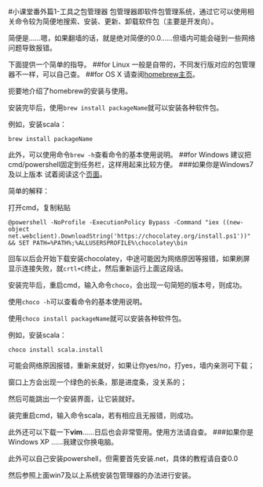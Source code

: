 #小课堂番外篇1-工具之包管理器
包管理器即软件包管理系统，通过它可以使用相关命令较为简便地搜索、安装、更新、卸载软件包（主要是开发向）。

简便是……嗯，如果翻墙的话，就是绝对简便的0.0……但墙内可能会碰到一些网络问题导致报错。

下面提供一个简单的指导。
##for Linux
一般是自带的，不同发行版对应的包管理器不一样，可以自己查。
##for OS X
请查阅[homebrew主页](http://brew.sh/index_zh-cn.html)。

扼要地介绍了homebrew的安装与使用。

安装完毕后，使用`brew install packageName`就可以安装各种软件包。

例如，安装scala：
```
brew install packageName
```
此外，可以使用命令`brew -h`查看命令的基本使用说明。
##for Windows
建议把cmd/powershell固定到任务栏，这样用起来比较方便。
###如果你是Windows7及以上版本
试着阅读这个[页面](https://chocolatey.org/)。

简单的解释：

打开cmd，复制粘贴
```
@powershell -NoProfile -ExecutionPolicy Bypass -Command "iex ((new-object net.webclient).DownloadString('https://chocolatey.org/install.ps1'))" && SET PATH=%PATH%;%ALLUSERSPROFILE%\chocolatey\bin
```
回车以后会开始下载安装chocolatey，中途可能因为网络原因等报错，如果刷屏显示连接失败，就`crtl+C`终止，然后重新运行上面这段话。

安装完毕后，重启cmd，输入命令`choco`，会出现一句简短的版本号，则成功。

使用`choco -h`可以查看命令的基本使用说明。

使用`choco install packageName`就可以安装各种软件包。

例如，安装scala：
```
choco install scala.install
```
可能会网络原因报错，重新来就好，如果让你yes/no，打yes，墙内亲测可下载；

窗口上方会出现一个绿色的长条，那是进度条，没关系的；

然后可能跳出一个安装界面，让它装就好。

装完重启cmd，输入命令scala，若有相应且无报错，则成功。

此外还可以下载一下**vim**……日后也会非常管用。使用方法请自查。
###如果你是Windows XP
……我建议你换电脑。

此外可以自己安装powershell，但需要首先安装.net，具体的教程请自查0.0

然后参照上面win7及以上系统安装包管理器的办法进行安装。

